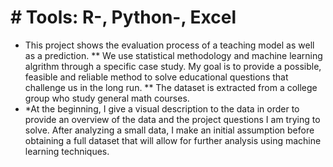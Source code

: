 # # Tools: R-, Python-, Excel
* This project shows the evaluation process of a teaching model as well as a prediction. 
** We use statistical methodology and machine learning algrithm through a specific case study. My goal is to provide a possible, feasible and reliable method to solve educational questions that challenge us in the long run.
** The dataset is extracted from a college group who study general math courses. 
* *At the beginning, I give a visual description to the data in order to provide an overview of the data and the project questions I am trying to solve. After analyzing a small data, I make an initial assumption before obtaining a full dataset that will allow for further analysis using machine learning techniques. 
